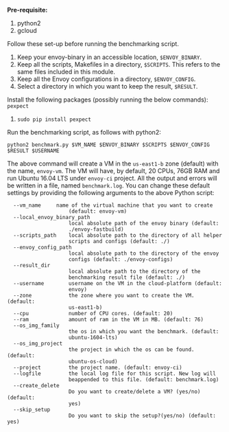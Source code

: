 **Pre-requisite:**

1. python2
2. gcloud

Follow these set-up before running the benchmarking script.

1. Keep your envoy-binary in an accessible location, `$ENVOY_BINARY`.
2. Keep all the scripts, Makefiles in a directory, `$SCRIPTS`. This refers to the same files included in this module.
3. Keep all the Envoy configurations in a directory, `$ENVOY_CONFIG`.
4. Select a directory in which you want to keep the result, `$RESULT`.

Install the following packages (possibly running the below commands): `pexpect`

1. `sudo pip install pexpect`

Run the benchmarking script, as follows with python2:

	python2 benchmark.py $VM_NAME $ENVOY_BINARY $SCRIPTS $ENVOY_CONFIG $RESULT $USERNAME

The above command will create a VM in the `us-east1-b` zone (default) with the name, `envoy-vm`. The VM will have, by default, 20 CPUs, 76GB RAM and run Ubuntu 16.04 LTS under `envoy-ci` project. All the output and errors will be written in a file, named `benchmark.log`. You can change these default settings by providing the following arguments to the above Python script:

	  --vm_name		name of the virtual machine that you want to create
		                (default: envoy-vm)
	  --local_envoy_binary_path
		                local absolute path of the envoy binary (default:
		                ./envoy-fastbuild)
	  --scripts_path	local absolute path to the directory of all helper
		                scripts and configs (default: ./)
	  --envoy_config_path
		                local absolute path to the directory of the envoy
		                configs (default: ./envoy-configs)
	  --result_dir
		                local absolute path to the directory of the
		                benchmarking result file (default: ./)
	  --username   		username on the VM in the cloud-platform (default:
		                envoy)
	  --zone            the zone where you want to create the VM. (default:
		                us-east1-b)
	  --cpu             number of CPU cores. (default: 20)
	  --ram             amount of ram in the VM in MB. (default: 76)
	  --os_img_family
		                the os in which you want the benchmark. (default:
		                ubuntu-1604-lts)
	  --os_img_project
		                the project in which the os can be found. (default:
		                ubuntu-os-cloud)
	  --project     	the project name. (default: envoy-ci)
	  --logfile     	the local log file for this script. New log will
		                beappended to this file. (default: benchmark.log)
	  --create_delete
		                Do you want to create/delete a VM? (yes/no) (default:
		                yes)
	  --skip_setup
		                Do you want to skip the setup?(yes/no) (default: yes)
	                        
